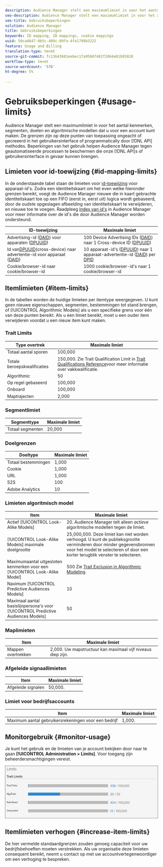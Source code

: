 ```yaml
---
description: Audience Manager stelt een maximumlimiet in voor het aantal kenmerken, segmenten, doelen en algoritmische modellen dat u voor een account kunt maken. De beperkingen zijn op deze punten van toepassing ongeacht of gecreeerd in het gebruikersinterface of programmatically door API methodes. Beperkingen van het gebruik helpen Audience Manager te beschermen tegen geautomatiseerde processen die onze API's of gebruikersinterface in gevaar kunnen brengen.
seo-description: Audience Manager stelt een maximumlimiet in voor het aantal kenmerken, segmenten, doelen en algoritmische modellen dat u voor een account kunt maken. De beperkingen zijn op deze punten van toepassing ongeacht of gecreeerd in het gebruikersinterface of programmatically door API methodes. Beperkingen van het gebruik helpen Audience Manager te beschermen tegen geautomatiseerde processen die onze API's of gebruikersinterface in gevaar kunnen brengen.
seo-title: Gebruiksbeperkingen
solution: Audience Manager
title: Gebruiksbeperkingen
keywords: ID mapping, ID mappings, cookie mappings
uuid: 50ca4647-0b5c-409c-89fa-4fa1799b3222
feature: Usage and Billing
translation-type: tm+mt
source-git-commit: fc13643681eebec17a95607482f2864e81b95820
workflow-type: tm+mt
source-wordcount: '576'
ht-degree: 5%

---
```



# Gebruiksbeperkingen {#usage-limits}

Audience Manager stelt een maximumlimiet in voor het aantal kenmerken, segmenten, doelen en algoritmische modellen dat u voor een account kunt maken. De grenzen zijn op deze punten van toepassing ongeacht of gecreeerd in het gebruikersinterface of programmatically door [!DNL API] methodes. Beperkingen van het gebruik helpen Audience Manager tegen geautomatiseerde processen te beschermen die onze [!DNL API]s of gebruikersinterface in gevaar kunnen brengen.

## Limieten voor id-toewijzing {#id-mapping-limits}

In de onderstaande tabel staan de limieten voor [id-toewijzing](../../integration/sending-audience-data/batch-data-transfer-explained/id-sync-http.md) voor apparaat-id&#39;s. Zodra een identiteitskaart om het even welke hieronder grenzen bereikt, voegt de Audience Manager nieuwe die in kaart gebrachte identiteitskaart toe op een FIFO (eerst in, eerst uit) logica wordt gebaseerd, door de oudste opgeslagen afbeelding van identiteitskaart te verwijderen, en nieuwe toe te voegen. Raadpleeg [Index van id&#39;s](../../reference/ids-in-aam.md) in Audience Manager voor meer informatie over de id&#39;s die door Audience Manager worden ondersteund.

| ID-toewijzing | Maximale limiet |
|-----------|-------------- |
| Advertising-id ([DAID](../../reference/ids-in-aam.md)) voor apparaten ([DPUUID](../../reference/ids-in-aam.md)) | 100 Device Advertising IDs ([DAID](../../reference/ids-in-aam.md)) naar 1 Cross-device ID ([DPUUID](../../reference/ids-in-aam.md)) |
| Id van[DPUUID](../../reference/ids-in-aam.md)(cross-device) naar advertentie-id voor apparaat ([DAID](../../reference/ids-in-aam.md)) | 10 apparaat-id&#39;s ([DPUUID](../../reference/ids-in-aam.md)) naar 1 apparaat-advertentie-id ([DAID](../../reference/ids-in-aam.md)) per [DPID](../../reference/ids-in-aam.md) |
| Cookie/browser-id naar cookie/browser-id | 1000 cookie/browser-id&#39;s naar 1 cookie/browser-id |

## Itemlimieten {#item-limits}

In de tabellen worden de huidige limieten per itemtype weergegeven. U kunt geen nieuwe eigenschappen, segmenten, bestemmingen tot stand brengen, of [!UICONTROL Algorithmic Models] als u een specifieke grens voor één van deze punten bereikt. Als u een limiet bereikt, moet u een ouder item verwijderen voordat u een nieuw item kunt maken.

### Trait Limits

| Type overtrek | Maximale limiet |
| -------------------------- | ------------------------------------- |
| Totaal aantal sporen | 100,000 |
| Totale beroepskwalificaties | 150,000. Zie Trait Qualification Limit in [Trait Qualifications Reference](/help/using/features/traits/trait-and-segment-qualification-reference.md#trait-qualification-limit)voor meer informatie over vakkwalificatie. |
| Algorithmic | 50 |
| Op regel gebaseerd | 100,000 |
| Onboard | 100,000 |
| Maptrajecten | 2,000 |

### Segmentlimiet

| Segmenttype | Maximale limiet |
| -------------- | ------------- |
| Totaal segmenten | 20,000 |

### Doelgrenzen

| Doeltype | Maximale limiet |
| ------------------ | ------------- |
| Totaal bestemmingen | 1,000 |
| Cookie | 1,000 |
| URL | 1,000 |
| S2S | 100 |
| Adobe Analytics | 10 |

### Limieten algoritmisch model

| Item | Maximale limiet |
| -------- | ----- |
| Actief [!UICONTROL Look-Alike Models] | 20. Audience Manager telt alleen *actieve* algoritmische modellen tegen de limiet. |
| [!UICONTROL Look-Alike Models] maximale doelgrootte | 25,000,000.  Deze limiet kan niet worden verhoogd. U kunt de publieksgrootte verminderen door minder gegevensbronnen voor het model te selecteren of door een korter terugblik venster te selecteren. |
| Maximumaantal uitgesloten kenmerken voor een [!UICONTROL Look-Alike Model] | 500 Zie [Trait Exclusion in Algorithmic Modeling](/help/using/features/algorithmic-models/trait-exclusion-algo-models.md). |
| Naximum [!UICONTROL Predictive Audiences Models] | 10 |
| Maximaal aantal basislijnpersona&#39;s voor [!UICONTROL Predictive Audiences Models] | 50 |

### Maplimieten

| Item | Maximale limiet |
| ------------- | ------------------ |
| Mappen overtrekken | 2,000.  Uw mapstructuur kan maximaal vijf niveaus diep zijn. |

### Afgeleide signaallimieten

| Item | Maximale limiet |
| --------------- | ------------- |
| Afgeleide signalen | 50,000. |

### Limiet voor bedrijfsaccounts

| Item | Maximale limiet |
| ----------- | ------------- |
| Maximum aantal gebruikersrekeningen voor een bedrijf | 1,000. |

## Monitorgebruik {#monitor-usage}

Je kunt het gebruik en de limieten van je account bekijken door naar te gaan **[!UICONTROL Administration > Limits]**. Voor toegang zijn beheerdersmachtigingen vereist.

![gebruikslimieten afbeelding](assets/usage-limits.png)

## Itemlimieten verhogen {#increase-item-limits}

De hier vermelde standaardgrenzen zouden genoeg capaciteit voor uw bedrijfsbehoeften moeten verstrekken. Als uw organisatie deze limieten consequent bereikt, neemt u contact op met uw accountvertegenwoordiger om een verhoging te bespreken.